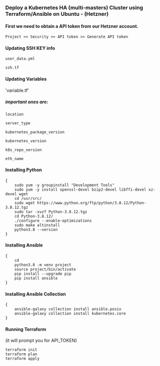
### Deploy a Kubernetes HA (multi-masters) Cluster using Terraform/Ansible on Ubuntu - (Hetzner)

#### First we need to obtain a API token from our Hetzner account.

`Project >> Security >> API token >> Generate API token`

#### Updating SSH KEY info
`user_data.yml`

`ssh.tf`

#### Updating Variables
'variable.tf'

##### important ones are:
`location`

`server_type`

`kubernetes_package_version`

`kubernetes_version`

`k8s_repo_version`

`eth_name`

#### Installing Python
```
{
    sudo yum -y groupinstall "Development Tools"
    sudo yum -y install openssl-devel bzip2-devel libffi-devel xz-devel wget
    cd /usr/src/ 
    sudo wget https://www.python.org/ftp/python/3.8.12/Python-3.8.12.tgz
    sudo tar -xvzf Python-3.8.12.tgz
    cd Python-3.8.12/
    ./configure --enable-optimizations
    sudo make altinstall
    python3.8 --version
}
```

#### Installing Ansible
```
{
    cd
    python3.8 -m venv project
    source project/bin/activate
    pip install --upgrade pip
    pip install ansible
}
```

#### Installing Ansible Collection
```
{
    ansible-galaxy collection install ansible.posix
    ansible-galaxy collection install kubernetes.core
}
```

#### Running Terraform
(it will prompt you for API_TOKEN)
```
terraform init
terraform plan
terraform apply
```